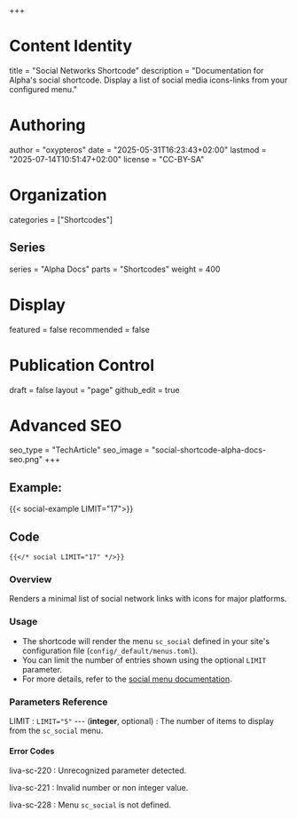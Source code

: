+++
# Content Identity
title = "Social Networks Shortcode"
description = "Documentation for Alpha's social shortcode. Display a list of social media icons-links from your configured menu."

# Authoring
author = "oxypteros"
date = "2025-05-31T16:23:43+02:00"
lastmod = "2025-07-14T10:51:47+02:00"
license = "CC-BY-SA"

# Organization
categories = ["Shortcodes"]

## Series
series = "Alpha Docs"
parts = "Shortcodes"
weight = 400

# Display
featured = false
recommended = false

# Publication Control
draft = false
layout = "page"
github_edit = true

# Advanced SEO
seo_type = "TechArticle"
seo_image = "social-shortcode-alpha-docs-seo.png"
+++
## Example:

{{< social-example LIMIT="17">}}

## Code
```go-html-template
{{</* social LIMIT="17" */>}}
```
### Overview
Renders a minimal list of social network links with icons for major platforms.

### Usage
- The shortcode will render the menu `sc_social` defined in your site's configuration file (`config/_default/menus.toml`).
- You can limit the number of entries shown using the optional `LIMIT` parameter. 
- For more details, refer to the [social menu documentation](/docs/config/menus-toml/#social-menus).
### Parameters Reference
LIMIT
: `LIMIT="5"` --- (**integer**, optional) 
: The number of items to display from the `sc_social` menu. 


#### Error Codes
liva-sc-220
: Unrecognized parameter detected.

liva-sc-221
: Invalid number or non integer value.

liva-sc-228
: Menu `sc_social` is not defined.


